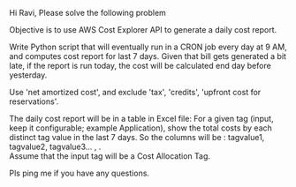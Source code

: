 Hi Ravi,
Please solve the following problem

Objective is to use AWS Cost Explorer API to generate a daily cost report. 

Write Python script that will eventually run in a CRON job every day at 9 AM, and computes cost report for last 7 days. Given that bill gets generated a bit late, if the report is run today, the cost will be calculated end day before yesterday.

Use 'net amortized cost', and exclude 'tax', 'credits', 'upfront cost for reservations'. 

The daily cost report will be in a table in Excel file: 
For a given tag (input, keep it configurable; example Application), show the total costs by each distinct tag value in the last 7 days. So the columns will be :  tagvalue1, tagvalue2, tagvalue3... , <notag>.  
Assume that the input tag will be a Cost Allocation Tag.  

Pls ping me if you have any questions.